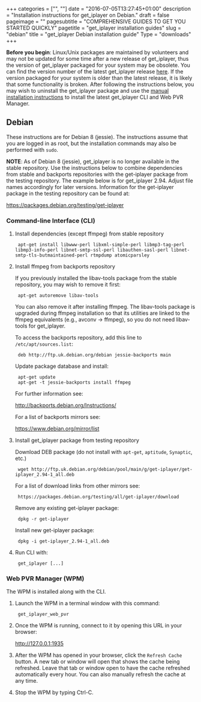 +++
categories = ["", ""]
date = "2016-07-05T13:27:45+01:00"
description = "Installation instructions for get_iplayer on Debian."
draft = false
pageimage = ""
pagesubtitle = "COMPREHENSIVE GUIDES TO GET YOU STARTED QUICKLY"
pagetitle = "get_iplayer installation guides"
slug = "debian"
title = "get_iplayer Debian installation guide"
Type = "downloads"
+++

**Before you begin**: Linux/Unix packages are maintained by volunteers and may not be updated for some time after a new release of get_iplayer, thus the version of get_iplayer packaged for your system may be obsolete. You can find the version number of the latest get_iplayer release [here](https://github.com/get-iplayer/get_iplayer/releases). If the version packaged for your system is older than the latest release, it is likely that some functionality is broken. After following the instructions below, you may wish to uninstall the get_iplayer package and use the [manual installation instructions](https://github.com/get-iplayer/get_iplayer/wiki/unix) to install the latest get_iplayer CLI and Web PVR Manager. 

## Debian

These instructions are for Debian 8 (jessie). The instructions assume that you are logged in as root, but the installation commands may also be performed with `sudo`.

**NOTE**: As of Debian 8 (jessie), get_iplayer is no longer available in the stable repository. Use the instructions below to combine dependencies from stable and backports repositories with the get-iplayer package from the testing repository. The example below is for get_iplayer 2.94.  Adjust file names accordingly for later versions. Information for the get-iplayer package in the testing repository can be found at:

https://packages.debian.org/testing/get-iplayer

### Command-line Interface (CLI)

1. Install dependencies (except ffmpeg) from stable repository

        apt-get install libwww-perl libxml-simple-perl libmp3-tag-perl libmp3-info-perl libnet-smtp-ssl-perl libauthen-sasl-perl libnet-smtp-tls-butmaintained-perl rtmpdump atomicparsley
 
2. Install ffmpeg from backports repository

    If you previously installed the libav-tools package from the stable repository, you may wish to remove it first:

        apt-get autoremove libav-tools

    You can also remove it after installing ffmpeg. The libav-tools package is upgraded during ffmpeg installation so that its utilities are linked to the ffmpeg equivalents (e.g., avconv -> ffmpeg), so you do not need libav-tools for get_iplayer.

    To access the backports repository, add this line to `/etc/apt/sources.list`:

        deb http://ftp.uk.debian.org/debian jessie-backports main

    Update package database and install:

        apt-get update
        apt-get -t jessie-backports install ffmpeg

    For further information see:

    http://backports.debian.org/Instructions/

    For a list of backports mirrors see:

    https://www.debian.org/mirror/list

3. Install get_iplayer package from testing repository

    Download DEB package (do not install with `apt-get`, `aptitude`, `Synaptic`, etc.)
        
        wget http://ftp.uk.debian.org/debian/pool/main/g/get-iplayer/get-iplayer_2.94-1_all.deb

    For a list of download links from other mirrors see:

        https://packages.debian.org/testing/all/get-iplayer/download

    Remove any existing get-iplayer package:

        dpkg -r get-iplayer
    
    Install new get-iplayer package:

        dpkg -i get-iplayer_2.94-1_all.deb

4. Run CLI with:

		get_iplayer [...]

### Web PVR Manager (WPM)

The WPM is installed along with the CLI.

1. Launch the WPM in a terminal window with this command:

        get_iplayer_web_pvr

2. Once the WPM is running, connect to it by opening this URL in your browser:

    <http://127.0.0.1:1935>

3. After the WPM has opened in your browser, click the `Refresh Cache` button.  A new tab or window will open that shows the cache being refreshed.  Leave that tab or window open to have the cache refreshed automatically every hour.  You can also manually refresh the cache at any time.

4. Stop the WPM by typing Ctrl-C.
